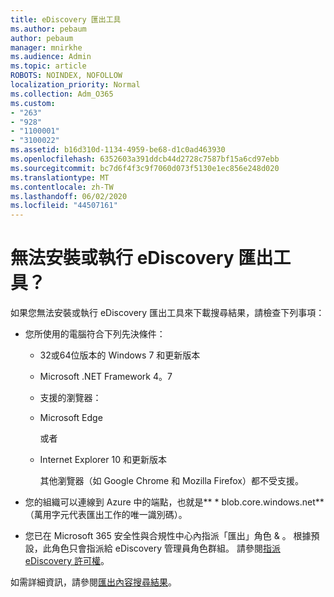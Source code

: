 ```yaml
---
title: eDiscovery 匯出工具
ms.author: pebaum
author: pebaum
manager: mnirkhe
ms.audience: Admin
ms.topic: article
ROBOTS: NOINDEX, NOFOLLOW
localization_priority: Normal
ms.collection: Adm_O365
ms.custom:
- "263"
- "928"
- "1100001"
- "3100022"
ms.assetid: b16d310d-1134-4959-be68-d1c0ad463930
ms.openlocfilehash: 6352603a391ddcb44d2728c7587bf15a6cd97ebb
ms.sourcegitcommit: bc7d6f4f3c9f7060d073f5130e1ec856e248d020
ms.translationtype: MT
ms.contentlocale: zh-TW
ms.lasthandoff: 06/02/2020
ms.locfileid: "44507161"
---
```

# <a name="cant-install-or-run-the-ediscovery-export-tool"></a>無法安裝或執行 eDiscovery 匯出工具？

如果您無法安裝或執行 eDiscovery 匯出工具來下載搜尋結果，請檢查下列事項：
  
- 您所使用的電腦符合下列先決條件：

  - 32或64位版本的 Windows 7 和更新版本

  - Microsoft .NET Framework 4。7

  - 支援的瀏覽器：

  - Microsoft Edge

    或者

  - Internet Explorer 10 和更新版本

    其他瀏覽器（如 Google Chrome 和 Mozilla Firefox）都不受支援。

- 您的組織可以連線到 Azure 中的端點，也就是** \* blob.core.windows.net** （萬用字元代表匯出工作的唯一識別碼）。

- 您已在 Microsoft 365 安全性與合規性中心內指派「匯出」角色 &amp; 。 根據預設，此角色只會指派給 eDiscovery 管理員角色群組。 請參閱[指派 eDiscovery 許可權](https://docs.microsoft.com/microsoft-365/compliance/assign-ediscovery-permissions)。

如需詳細資訊，請參閱[匯出內容搜尋結果](https://docs.microsoft.com/microsoft-365/compliance/export-search-results)。
  